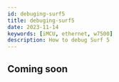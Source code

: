 ```yaml
---
id: debuging-surf5
title: debuging-surf5
date: 2023-11-14
keywords: [iMCU, ethernet, w7500]
description: How to debug Surf 5
---
```


## Coming soon

